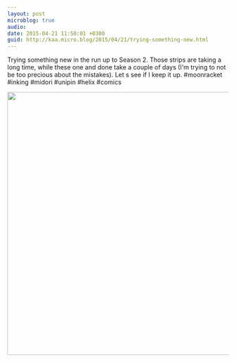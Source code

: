 ```yaml
---
layout: post
microblog: true
audio: 
date: 2015-04-21 11:58:01 +0300
guid: http://kaa.micro.blog/2015/04/21/trying-something-new.html
---
```

Trying something new in the run up to Season 2. Those strips are taking a long time, while these one and done take a couple of days (I'm trying to not be too precious about the mistakes). Let s see if I keep it up. #moonracket #inking #midori #unipin #helix #comics

<img src="http://www.kaa.bz/uploads/2018/9a64d8322c.jpg" width="600" height="600" />
